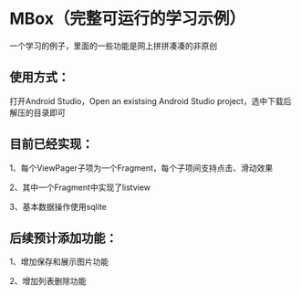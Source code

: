 # MBox（完整可运行的学习示例）
一个学习的例子，里面的一些功能是网上拼拼凑凑的非原创

## 使用方式：
打开Android Studio，Open an existsing Android Studio project，选中下载后解压的目录即可 </p>
</p></p>

## 目前已经实现：
1、每个ViewPager子项为一个Fragment，每个子项间支持点击、滑动效果</p>
2、其中一个Fragment中实现了listview</p>
3、基本数据操作使用sqlite</p>

## 后续预计添加功能：
1、增加保存和展示图片功能</p>
2、增加列表删除功能</p>
